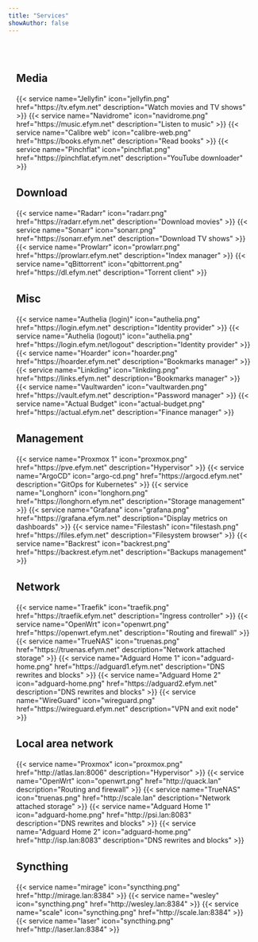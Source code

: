```yaml
---
title: "Services"
showAuthor: false
---
```

<style>
  .prose {
    max-width: 100%;
  }
  .max-w-prose {
    max-width: 100%;
  }
  .services-container {
    max-width: 1000px;
    margin: 0 auto;
    padding: 2rem 1rem;
  }
  .service-category {
    margin-bottom: 2rem;
    text-align: left;
  }
  .service-category h2 {
    margin-bottom: 1rem;
    padding-bottom: 0.25rem;
  }
  .service-buttons {
    display: flex;
    flex-wrap: wrap;
    gap: 1rem;
  }
  .service-button {
    flex: 1 1 200px;
    text-decoration: none;
    padding: 1rem;
    border: 1px solid rgba(87, 87, 87, 0.22);
    border-radius: 10px;
    transition: background 0.2s;
    text-align: center;
    background: transparent;
    color: inherit;
  }
  .service-button:hover {
    background: rgba(39, 53, 77, 0.9);
    border-radius: 10px;
    box-shadow: 0 0 8px rgba(47, 47, 47, 0.2);
  }
  .service-icon {
    width: auto;
    height: 40px;
    display: block;
    margin: 0 auto 0.5rem;
  }
  .service-name {
    display: block;
    font-size: 1rem;
    font-weight: bold;
  }
  .service-description {
    display: block;
    font-size: 0.9rem;
    margin-top: 0.5rem;
    color: #e4e4e4;
  }
</style>

<div class="services-container">

  <!-- Media Category -->
  <div class="service-category">
    <h2>Media</h2>
    <div class="service-buttons">
      {{< service name="Jellyfin" icon="jellyfin.png" href="https://tv.efym.net" description="Watch movies and TV shows" >}}
      {{< service name="Navidrome" icon="navidrome.png" href="https://music.efym.net" description="Listen to music" >}}
      {{< service name="Calibre web" icon="calibre-web.png" href="https://books.efym.net" description="Read books" >}}
      {{< service name="Pinchflat" icon="pinchflat.png" href="https://pinchflat.efym.net" description="YouTube downloader" >}}
    </div>
  </div>

  <!-- Download Category -->
  <div class="service-category">
    <h2>Download</h2>
    <div class="service-buttons">
      {{< service name="Radarr" icon="radarr.png" href="https://radarr.efym.net" description="Download movies" >}}
      {{< service name="Sonarr" icon="sonarr.png" href="https://sonarr.efym.net" description="Download TV shows" >}}
      {{< service name="Prowlarr" icon="prowlarr.png" href="https://prowlarr.efym.net" description="Index manager" >}}
      {{< service name="qBittorrent" icon="qbittorrent.png" href="https://dl.efym.net" description="Torrent client" >}}
    </div>
  </div>

  <!-- Misc Category -->
  <div class="service-category">
    <h2>Misc</h2>
    <div class="service-buttons">
      {{< service name="Authelia (login)" icon="authelia.png" href="https://login.efym.net" description="Identity provider" >}}
      {{< service name="Authelia (logout)" icon="authelia.png" href="https://login.efym.net/logout" description="Identity provider" >}}
      {{< service name="Hoarder" icon="hoarder.png" href="https://hoarder.efym.net" description="Bookmarks manager" >}}
      {{< service name="Linkding" icon="linkding.png" href="https://links.efym.net" description="Bookmarks manager" >}}
      {{< service name="Vaultwarden" icon="vaultwarden.png" href="https://vault.efym.net" description="Password manager" >}}
      {{< service name="Actual Budget" icon="actual-budget.png" href="https://actual.efym.net" description="Finance manager" >}}
    </div>
  </div>

  <!-- Management Category -->
  <div class="service-category">
    <h2>Management</h2>
    <div class="service-buttons">
      {{< service name="Proxmox 1" icon="proxmox.png" href="https://pve.efym.net" description="Hypervisor" >}}
      {{< service name="ArgoCD" icon="argo-cd.png" href="https://argocd.efym.net" description="GitOps for Kubernetes" >}}
      {{< service name="Longhorn" icon="longhorn.png" href="https://longhorn.efym.net" description="Storage management" >}}
      {{< service name="Grafana" icon="grafana.png" href="https://grafana.efym.net" description="Display metrics on dashboards" >}}
      {{< service name="Filestash" icon="filestash.png" href="https://files.efym.net" description="Filesystem browser" >}}
      {{< service name="Backrest" icon="backrest.png" href="https://backrest.efym.net" description="Backups management" >}}
    </div>
  </div>

  <!-- Network Category -->
  <div class="service-category">
    <h2>Network</h2>
    <div class="service-buttons">
      {{< service name="Traefik" icon="traefik.png" href="https://traefik.efym.net" description="Ingress controller" >}}
      {{< service name="OpenWrt" icon="openwrt.png" href="https://openwrt.efym.net" description="Routing and firewall" >}}
      {{< service name="TrueNAS" icon="truenas.png" href="https://truenas.efym.net" description="Network attached storage" >}}
      {{< service name="Adguard Home 1" icon="adguard-home.png" href="https://adguard1.efym.net" description="DNS rewrites and blocks" >}}
      {{< service name="Adguard Home 2" icon="adguard-home.png" href="https://adguard2.efym.net" description="DNS rewrites and blocks" >}}
      {{< service name="WireGuard" icon="wireguard.png" href="https://wireguard.efym.net" description="VPN and exit node" >}}
    </div>
  </div>

  <!-- Local Area Network Category -->
  <div class="service-category">
    <h2>Local area network</h2>
    <div class="service-buttons">
      {{< service name="Proxmox" icon="proxmox.png" href="http://atlas.lan:8006" description="Hypervisor" >}}
      {{< service name="OpenWrt" icon="openwrt.png" href="http://quack.lan" description="Routing and firewall" >}}
      {{< service name="TrueNAS" icon="truenas.png" href="http://scale.lan" description="Network attached storage" >}}
      {{< service name="Adguard Home 1" icon="adguard-home.png" href="http://psi.lan:8083" description="DNS rewrites and blocks" >}}
      {{< service name="Adguard Home 2" icon="adguard-home.png" href="http://isp.lan:8083" description="DNS rewrites and blocks" >}}
    </div>
  </div>

  <!-- Syncthing Category (no descriptions) -->
  <div class="service-category">
    <h2>Syncthing</h2>
    <div class="service-buttons">
      {{< service name="mirage" icon="syncthing.png" href="http://mirage.lan:8384" >}}
      {{< service name="wesley" icon="syncthing.png" href="http://wesley.lan:8384" >}}
      {{< service name="scale" icon="syncthing.png" href="http://scale.lan:8384" >}}
      {{< service name="laser" icon="syncthing.png" href="http://laser.lan:8384" >}}
    </div>
  </div>

</div>
